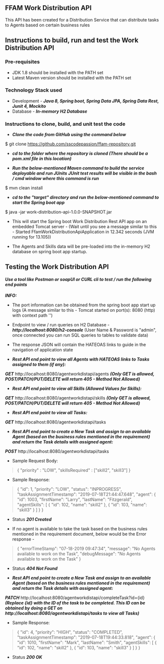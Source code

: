 ## FFAM Work Distribution API

This API has been created for a Distribution Service that can distribute tasks to Agents based on certain business rules

## Instructions to build, run and test the Work Distribution API 

### Pre-requisites
* JDK 1.8 should be installed with the PATH set
* Latest Maven version should be installed with the PATH set

### Technology Stack used
* Development - ***Java 8, Spring boot, Spring Data JPA, Spring Data Rest, Junit 4, Mockito***
* Database - ***In-memory H2 Database*** 

### Instructions to clone, build, and unit test the code

* ***Clone the code from GitHub using the command below***

$ git clone https://github.com/sscodepassion/ffam-repository.git

* ***cd to the folder where the repository is cloned (There should be a pom.xml file in this location)***

* ***Run the below-mentioned Maven command to build the service deployable and run JUnits***
***JUnit test results will be visible in the bash / cmd window where this command is run*** 

$ mvn clean install

* ***cd to the "target" directory and run the below-mentioned command to start the Spring boot app***

$ java -jar work-distribution-api-1.0.0-SNAPSHOT.jar

* This will start the Spring boot Work Distribution Rest API app on an embedded Tomcat server  - (Wait until you see a message similar to this - Started FfamWorkDistributionApiApplication in 12.342 seconds (JVM running for 13.105))

* The Agents and Skills data will be pre-loaded into the in-memory H2 database on spring boot app startup.


## Testing the Work Distribution API

#### ***Use a tool like Postman or soapUI or CURL cli to test / run the following end points*** 

***INFO:*** 
* The port information can be obtained from the spring boot app start up logs (A message similar to this - Tomcat started on port(s): 8080 (http) with context path '')

* Endpoint to view / run queries on H2 Database - ***http://localhost:8080/h2-console*** (User Name & Password is "admin", once connected you can run SQL queries to tables to validate data)

* The response JSON will contain the HATEOAS links to guide in the navigation of application state

* ***Rest API end point to view all Agents with HATEOAS links to Tasks assigned to them (if any):*** 

***GET*** http://localhost:8080/agentworkdistapi/agents ***(Only GET is allowed, POST/PATCH/PUT/DELETE will return 405 - Method Not Allowed)***

* ***Rest API end point to view all Skills (Allowed Values for Skills):*** 

***GET*** http://localhost:8080/agentworkdistapi/skills ***(Only GET is allowed, POST/PATCH/PUT/DELETE will return 405 - Method Not Allowed)***

* ***Rest API end point to view all Tasks:***

***GET*** http://localhost:8080/agentworkdistapi/tasks

* ***Rest API end point to create a New Task and assign to an available Agent (based on the business rules mentioned in the requirement) and return the Task details with assigned agent:*** 

***POST*** http://localhost:8080/agentworkdistapi/tasks

* Sample Request Body:

>{
>	"priority" : "LOW",
>	"skillsRequired" : ["skill2", "skill3"]
>}

* Sample Response:

>{
>    "id": 1,
>    "priority": "LOW",
>    "status": "INPROGRESS",
>    "taskAssignmentTimestamp": "2019-07-18T21:44:47.648",
>    "agent": {
>        "id": 1003,
>        "firstName": "Larry",
>        "lastName": "Fitzgerald",
>        "agentSkills": [
>            {
>                "id": 102,
>                "name": "skill2"
>            },
>            {
>                "id": 103,
>                "name": "skill3"
>            }
>        ]
>    }
>}

* Status ***201 Created*** 

* If no agent is available to take the task based on the business rules mentioned in the requirement document, below would be the Error response - 

>{
>    "errorTimeStamp": "07-18-2019 09:47:34",
>    "message": "No Agents available to work on the Task",
>    "debugMessage": "No Agents available to work on the Task"
>}

* Status ***404 Not Found***  

* ***Rest API end point to create a New Task and assign to an available Agent (based on the business rules mentioned in the requirement) and return the Task details with assigned agent:*** 

***PATCH*** http://localhost:8080/agentworkdistapi/completeTask?id={id}  ***(Replace {id} with the ID of the task to be completed. This ID can be obtained by doing a GET on http://localhost:8080/agentworkdistapi/tasks to view all Tasks)***

* Sample Response: 

> {
>    "id": 4,
>    "priority": "HIGH",
>    "status": "COMPLETED",
>    "taskAssignmentTimestamp": "2019-07-18T19:44:33.818",
>    "agent": {
>        "id": 1010,
>        "firstName": "Mark",
>        "lastName": "Smith",
>        "agentSkills": [
>            {
>                "id": 102,
>                "name": "skill2"
>            },
>            {
>                "id": 103,
>                "name": "skill3"
>            }
>        ]
>    }
> }

* Status ***200 OK***
